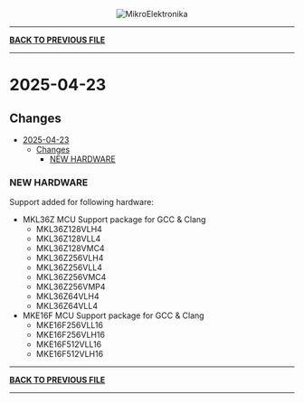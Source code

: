 <p align="center">
  <img src="http://www.mikroe.com/img/designs/beta/logo_small.png?raw=true" alt="MikroElektronika"/>
</p>

---

**[BACK TO PREVIOUS FILE](../changelog.md)**

---

# 2025-04-23

## Changes

- [2025-04-23](#2025-04-23)
  - [Changes](#changes)
    - [NEW HARDWARE](#new-hardware)

### NEW HARDWARE

Support added for following hardware:

+ MKL36Z MCU Support package for GCC & Clang
  + MKL36Z128VLH4
  + MKL36Z128VLL4
  + MKL36Z128VMC4
  + MKL36Z256VLH4
  + MKL36Z256VLL4
  + MKL36Z256VMC4
  + MKL36Z256VMP4
  + MKL36Z64VLH4
  + MKL36Z64VLL4
+ MKE16F MCU Support package for GCC & Clang
  + MKE16F256VLL16
  + MKE16F256VLH16
  + MKE16F512VLL16
  + MKE16F512VLH16

---

**[BACK TO PREVIOUS FILE](../changelog.md)**

---
